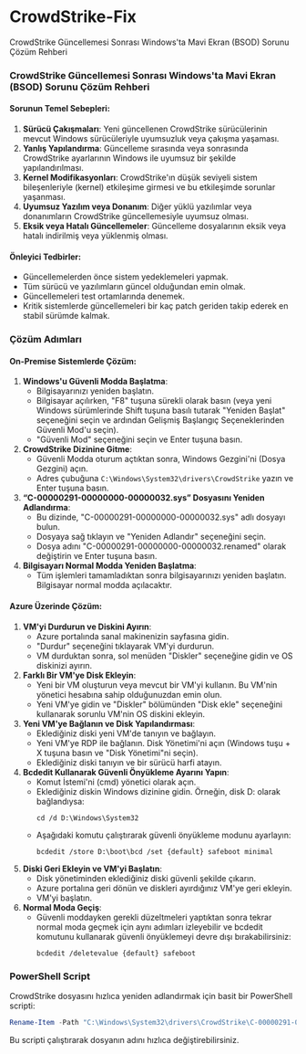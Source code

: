 # CrowdStrike-Fix
CrowdStrike Güncellemesi Sonrası Windows'ta Mavi Ekran (BSOD) Sorunu Çözüm Rehberi

### CrowdStrike Güncellemesi Sonrası Windows'ta Mavi Ekran (BSOD) Sorunu Çözüm Rehberi

#### Sorunun Temel Sebepleri:
1. **Sürücü Çakışmaları**: Yeni güncellenen CrowdStrike sürücülerinin mevcut Windows sürücüleriyle uyumsuzluk veya çakışma yaşaması.
2. **Yanlış Yapılandırma**: Güncelleme sırasında veya sonrasında CrowdStrike ayarlarının Windows ile uyumsuz bir şekilde yapılandırılması.
3. **Kernel Modifikasyonları**: CrowdStrike'ın düşük seviyeli sistem bileşenleriyle (kernel) etkileşime girmesi ve bu etkileşimde sorunlar yaşanması.
4. **Uyumsuz Yazılım veya Donanım**: Diğer yüklü yazılımlar veya donanımların CrowdStrike güncellemesiyle uyumsuz olması.
5. **Eksik veya Hatalı Güncellemeler**: Güncelleme dosyalarının eksik veya hatalı indirilmiş veya yüklenmiş olması.

#### Önleyici Tedbirler:
- Güncellemelerden önce sistem yedeklemeleri yapmak.
- Tüm sürücü ve yazılımların güncel olduğundan emin olmak.
- Güncellemeleri test ortamlarında denemek.
- Kritik sistemlerde güncellemeleri bir kaç patch geriden takip ederek en stabil sürümde kalmak.

### Çözüm Adımları

#### On-Premise Sistemlerde Çözüm:
1. **Windows'u Güvenli Modda Başlatma**:
   - Bilgisayarınızı yeniden başlatın.
   - Bilgisayar açılırken, "F8" tuşuna sürekli olarak basın (veya yeni Windows sürümlerinde Shift tuşuna basılı tutarak "Yeniden Başlat" seçeneğini seçin ve ardından Gelişmiş Başlangıç Seçeneklerinden Güvenli Mod'u seçin).
   - "Güvenli Mod" seçeneğini seçin ve Enter tuşuna basın.
2. **CrowdStrike Dizinine Gitme**:
   - Güvenli Modda oturum açtıktan sonra, Windows Gezgini'ni (Dosya Gezgini) açın.
   - Adres çubuğuna `C:\Windows\System32\drivers\CrowdStrike` yazın ve Enter tuşuna basın.
3. **“C-00000291-00000000-00000032.sys” Dosyasını Yeniden Adlandırma**:
   - Bu dizinde, "C-00000291-00000000-00000032.sys" adlı dosyayı bulun.
   - Dosyaya sağ tıklayın ve "Yeniden Adlandır" seçeneğini seçin.
   - Dosya adını "C-00000291-00000000-00000032.renamed" olarak değiştirin ve Enter tuşuna basın.
4. **Bilgisayarı Normal Modda Yeniden Başlatma**:
   - Tüm işlemleri tamamladıktan sonra bilgisayarınızı yeniden başlatın. Bilgisayar normal modda açılacaktır.

#### Azure Üzerinde Çözüm:
1. **VM'yi Durdurun ve Diskini Ayırın**:
   - Azure portalında sanal makinenizin sayfasına gidin.
   - "Durdur" seçeneğini tıklayarak VM'yi durdurun.
   - VM durduktan sonra, sol menüden "Diskler" seçeneğine gidin ve OS diskinizi ayırın.
2. **Farklı Bir VM'ye Disk Ekleyin**:
   - Yeni bir VM oluşturun veya mevcut bir VM'yi kullanın. Bu VM'nin yönetici hesabına sahip olduğunuzdan emin olun.
   - Yeni VM'ye gidin ve "Diskler" bölümünden "Disk ekle" seçeneğini kullanarak sorunlu VM'nin OS diskini ekleyin.
3. **Yeni VM'ye Bağlanın ve Disk Yapılandırması**:
   - Eklediğiniz diski yeni VM'de tanıyın ve bağlayın.
   - Yeni VM'ye RDP ile bağlanın. Disk Yönetimi'ni açın (Windows tuşu + X tuşuna basın ve "Disk Yönetimi"ni seçin).
   - Eklediğiniz diski tanıyın ve bir sürücü harfi atayın.
4. **Bcdedit Kullanarak Güvenli Önyükleme Ayarını Yapın**:
   - Komut İstemi'ni (cmd) yönetici olarak açın.
   - Eklediğiniz diskin Windows dizinine gidin. Örneğin, disk D: olarak bağlandıysa:
     ```shell
     cd /d D:\Windows\System32
     ```
   - Aşağıdaki komutu çalıştırarak güvenli önyükleme modunu ayarlayın:
     ```shell
     bcdedit /store D:\boot\bcd /set {default} safeboot minimal
     ```
5. **Diski Geri Ekleyin ve VM'yi Başlatın**:
   - Disk yönetiminden eklediğiniz diski güvenli şekilde çıkarın.
   - Azure portalına geri dönün ve diskleri ayırdığınız VM'ye geri ekleyin.
   - VM'yi başlatın.
6. **Normal Moda Geçiş**:
   - Güvenli moddayken gerekli düzeltmeleri yaptıktan sonra tekrar normal moda geçmek için aynı adımları izleyebilir ve bcdedit komutunu kullanarak güvenli önyüklemeyi devre dışı bırakabilirsiniz:
     ```shell
     bcdedit /deletevalue {default} safeboot
     ```

### PowerShell Script
CrowdStrike dosyasını hızlıca yeniden adlandırmak için basit bir PowerShell scripti:

```powershell
Rename-Item -Path "C:\Windows\System32\drivers\CrowdStrike\C-00000291-00000000-00000032.sys" -NewName "C-00000291-00000000-00000032.renamed"
```

Bu scripti çalıştırarak dosyanın adını hızlıca değiştirebilirsiniz.
